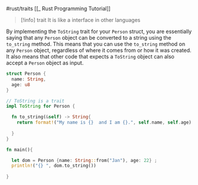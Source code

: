 #rust/traits
[[_ Rust Programming Tutorial]]

> [!info]  trait
>It is like a interface in other languages

By implementing the `ToString` trait for your `Person` struct, you are essentially saying that any `Person` object can be converted to a string using the `to_string` method. This means that you can use the `to_string` method on any `Person` object, regardless of where it comes from or how it was created. It also means that other code that expects a `ToString` object can also accept a `Person` object as input.

```rust
struct Person {
  name: String,
  age: u8
}

// ToString is a trait
impl ToString for Person {

  fn to_string(&self) -> String{
    return format!("My name is {}  and I am {}.", self.name, self.age) ;
    
  }
}

fn main(){

  let dom = Person {name: String::from("Jan"), age: 22} ;
  println!("{} ", dom.to_string())
  
}
```






